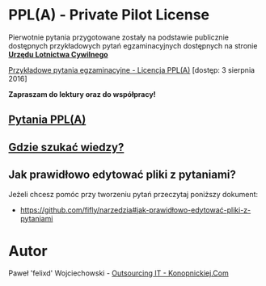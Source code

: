 # PPL(A) - Private Pilot License
Pierwotnie pytania przygotowane zostały na podstawie publicznie dostępnych przykładowych pytań egzaminacyjnych dostępnych na stronie [**Urzędu Lotnictwa Cywilnego**](http://www.ulc.gov.pl)

[Przykładowe pytania egzaminacyjne - Licencja PPL(A)](http://www.ulc.gov.pl/_download/personel_lotniczy/lke/ppla-pl_171012.pdf) [dostęp: 3 sierpnia 2016]

**Zapraszam do lektury oraz do współpracy!**

## [Pytania PPL(A)](pytania.md)
## [Gdzie szukać wiedzy?](wiedza.md)

## Jak prawidłowo edytować pliki z pytaniami?

Jeżeli chcesz pomóc przy tworzeniu pytań przeczytaj poniższy dokument:
* https://github.com/fifly/narzedzia#jak-prawidłowo-edytować-pliki-z-pytaniami

# Autor
Paweł 'felixd' Wojciechowski - [Outsourcing IT - Konopnickiej.Com](http://www.konopnickiej.com)
